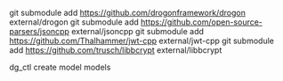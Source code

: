 git submodule add https://github.com/drogonframework/drogon external/drogon
git submodule add https://github.com/open-source-parsers/jsoncpp external/jsoncpp
git submodule add https://github.com/Thalhammer/jwt-cpp external/jwt-cpp
git submodule add https://github.com/trusch/libbcrypt external/libbcrypt


dg_ctl create model models